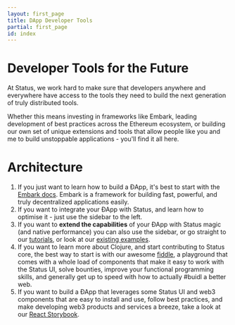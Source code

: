 ```yaml
---
layout: first_page
title: DApp Developer Tools
partial: first_page
id: index
---
```

# Developer Tools for the Future

At Status, we work hard to make sure that developers anywhere and everywhere have access to the tools they need to build the next generation of truly distributed tools.

Whether this means investing in frameworks like Embark, leading development of best practices across the Ethereum ecosystem, or building our own set of unique extensions and tools that allow people like you and me to build unstoppable applications - you'll find it all here.

# Architecture

1. If you just want to learn how to build a ÐApp, it's best to start with the [Embark docs](https://embark.status.im). Embark is a framework for building fast, powerful, and truly decentralized applications easily.
2. If you want to integrate your ÐApp with Status, and learn how to optimise it - just use the sidebar to the left.
3. If you want to **extend the capabilities** of your ÐApp with Status magic (and native performance) you can also use the sidebar, or go straight to our [tutorials](../tutorials/), or look at our [existing examples](../extensions/).
4. If you want to learn more about Clojure, and start contributing to Status core, the best way to start is with our awesome [fiddle](../fiddle/fiddle.html), a playground that comes with a whole load of components that make it easy to work with the Status UI, solve bounties, improve your functional programming skills, and generally get up to speed with how to actually #buidl a better web.
5. If you want to build a ÐApp that leverages some Status UI and web3 components that are easy to install and use, follow best practices, and make developing web3 products and services a breeze, take a look at our [React Storybook](https://status-im.github.io/storybook/).